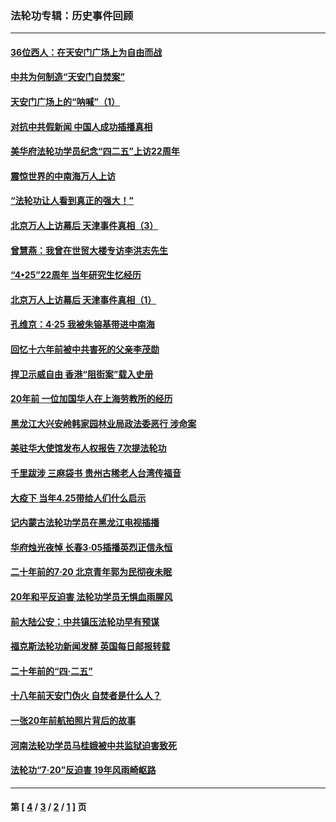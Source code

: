 ### 法轮功专辑：历史事件回顾
---
#### [36位西人：在天安门广场上为自由而战](../../pages/nf5793/n13390029.md?01230430) 
#### [中共为何制造“天安门自焚案”](../../pages/nf5793/n13183270.md?01230430) 
#### [天安门广场上的“呐喊”（1）](../../pages/nf5793/n13105277.md?01230430) 
#### [对抗中共假新闻 中国人成功插播真相](../../pages/nf5793/n12910618.md?01230430) 
#### [美华府法轮功学员纪念“四二五”上访22周年](../../pages/nf5793/n12904445.md?01230430) 
#### [震惊世界的中南海万人上访](../../pages/nf5793/n12903976.md?01230430) 
#### [“法轮功让人看到真正的强大！”](../../pages/nf5793/n12903195.md?01230430) 
#### [北京万人上访幕后 天津事件真相（3）](../../pages/nf5793/n12902807.md?01230430) 
#### [曾慧燕：我曾在世贸大楼专访李洪志先生](../../pages/nf5793/n12898729.md?01230430) 
#### [“4•25”22周年 当年研究生忆经历](../../pages/nf5793/n12894152.md?01230430) 
#### [北京万人上访幕后 天津事件真相（1）](../../pages/nf5793/n12885174.md?01230430) 
#### [孔维京：4·25 我被朱镕基带进中南海](../../pages/nf5793/n12864987.md?01230430) 
#### [回忆十六年前被中共害死的父亲李茂勋](../../pages/nf5793/n12880270.md?01230430) 
#### [捍卫示威自由 香港“阻街案”载入史册](../../pages/nf5793/n12811245.md?01230430) 
#### [20年前 一位加国华人在上海劳教所的经历](../../pages/nf5793/n12707932.md?01230430) 
#### [黑龙江大兴安岭韩家园林业局政法委恶行 涉命案](../../pages/nf5793/n12622815.md?01230430) 
#### [美驻华大使馆发布人权报告 7次提法轮功](../../pages/nf5793/n12520541.md?01230430) 
#### [千里跋涉 三麻袋书 贵州古稀老人台湾传福音](../../pages/nf5793/n12198750.md?01230430) 
#### [大疫下 当年4.25带给人们什么启示](../../pages/nf5793/n12058565.md?01230430) 
#### [记内蒙古法轮功学员在黑龙江电视插播](../../pages/nf5793/n11699194.md?01230430) 
#### [华府烛光夜悼 长春3·05插播英烈正信永恒](../../pages/nf5793/n11397432.md?01230430) 
#### [二十年前的7·20 北京青年郭为民彻夜未眠](../../pages/nf5793/n11354195.md?01230430) 
#### [20年和平反迫害 法轮功学员无惧血雨腥风](../../pages/nf5793/n11348279.md?01230430) 
#### [前大陆公安：中共镇压法轮功早有预谋](../../pages/nf5793/n11352168.md?01230430) 
#### [福克斯法轮功新闻发酵  英国每日邮报转载](../../pages/nf5793/n11285952.md?01230430) 
#### [二十年前的“四·二五”](../../pages/nf5793/n11207639.md?01230430) 
#### [十八年前天安门伪火 自焚者是什么人？](../../pages/nf5793/n10996556.md?01230430) 
#### [一张20年前航拍照片背后的故事](../../pages/nf5793/n10693797.md?01230430) 
#### [河南法轮功学员马桂娥被中共监狱迫害致死](../../pages/nf5793/n10684974.md?01230430) 
#### [法轮功“7‧20”反迫害 19年风雨崎岖路](../../pages/nf5793/n10570834.md?01230430) 

---
#### 第 [ [4](./4.md?01230430) / [3](./3.md?01230430) / [2](./2.md?01230430) / [1](./1.md?01230430) ] 页
